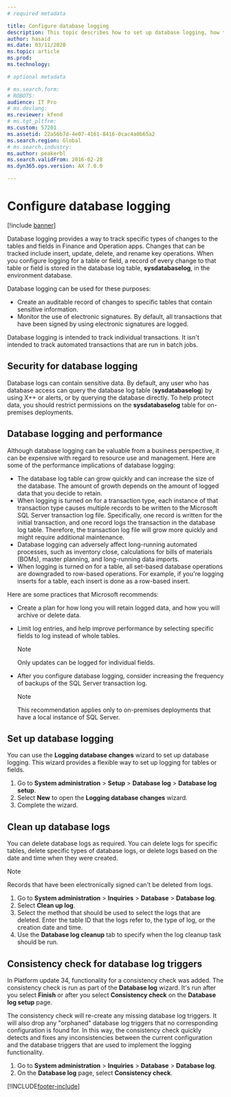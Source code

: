 ```yaml
---
# required metadata

title: Configure database logging
description: This topic describes how to set up database logging, how to manage security and performance, and how to clean up database logs.
author: hasaid
ms.date: 03/11/2020
ms.topic: article
ms.prod: 
ms.technology: 

# optional metadata

# ms.search.form: 
# ROBOTS: 
audience: IT Pro
# ms.devlang: 
ms.reviewer: kfend
# ms.tgt_pltfrm: 
ms.custom: 57201
ms.assetid: 22a56b7d-4e07-4161-8416-0cac4a0b65a2
ms.search.region: Global
# ms.search.industry: 
ms.author: peakerbl
ms.search.validFrom: 2016-02-28
ms.dyn365.ops.version: AX 7.0.0

---
```


# Configure database logging

[!include [banner](../includes/banner.md)]

Database logging provides a way to track specific types of changes to the tables and fields in Finance and Operation apps. Changes that can be tracked include insert, update, delete, and rename key operations. When you configure logging for a table or field, a record of every change to that table or field is stored in the database log table, **sysdatabaselog**, in the environment database.

Database logging can be used for these purposes:

- Create an auditable record of changes to specific tables that contain sensitive information.
- Monitor the use of electronic signatures. By default, all transactions that have been signed by using electronic signatures are logged.

Database logging is intended to track individual transactions. It isn't intended to track automated transactions that are run in batch jobs.

## Security for database logging

Database logs can contain sensitive data. By default, any user who has database access can query the database log table (**sysdatabaselog**) by using X++ or alerts, or by querying the database directly. To help protect data, you should restrict permissions on the **sysdatabaselog** table for on-premises deployments.

## Database logging and performance

Although database logging can be valuable from a business perspective, it can be expensive with regard to resource use and management. Here are some of the performance implications of database logging:

- The database log table can grow quickly and can increase the size of the database. The amount of growth depends on the amount of logged data that you decide to retain.
- When logging is turned on for a transaction type, each instance of that transaction type causes multiple records to be written to the Microsoft SQL Server transaction log file. Specifically, one record is written for the initial transaction, and one record logs the transaction in the database log table. Therefore, the transaction log file will grow more quickly and might require additional maintenance.
- Database logging can adversely affect long-running automated processes, such as inventory close, calculations for bills of materials (BOMs), master planning, and long-running data imports.
- When logging is turned on for a table, all set-based database operations are downgraded to row-based operations. For example, if you're logging inserts for a table, each insert is done as a row-based insert.

Here are some practices that Microsoft recommends:

- Create a plan for how long you will retain logged data, and how you will archive or delete data.
- Limit log entries, and help improve performance by selecting specific fields to log instead of whole tables.

    > [!NOTE]
    > Only updates can be logged for individual fields.

- After you configure database logging, consider increasing the frequency of backups of the SQL Server transaction log.

    > [!NOTE]
    > This recommendation applies only to on-premises deployments that have a local instance of SQL Server.

## Set up database logging

You can use the **Logging database changes** wizard to set up database logging. This wizard provides a flexible way to set up logging for tables or fields.

1. Go to **System administration** \> **Setup** \> **Database log** \> **Database log setup**.
2. Select **New** to open the **Logging database changes** wizard.
3. Complete the wizard.

## Clean up database logs

You can delete database logs as required. You can delete logs for specific tables, delete specific types of database logs, or delete logs based on the date and time when they were created.

> [!NOTE]
> Records that have been electronically signed can't be deleted from logs.

1. Go to **System administration** \> **Inquiries** \> **Database** \> **Database log**.
2. Select **Clean up log**.
3. Select the method that should be used to select the logs that are deleted. Enter the table ID that the logs refer to, the type of log, or the creation date and time.
4. Use the **Database log cleanup** tab to specify when the log cleanup task should be run.

## Consistency check for database log triggers

In Platform update 34, functionality for a consistency check was added. The consistency check is run as part of the **Database log** wizard. It's run after you select **Finish** or after you select **Consistency check** on the **Database log setup** page.

The consistency check will re-create any missing database log triggers. It will also drop any "orphaned" database log triggers that no corresponding configuration is found for. In this way, the consistency check quickly detects and fixes any inconsistencies between the current configuration and the database triggers that are used to implement the logging functionality.

1. Go to **System administration** \> **Inquiries** \> **Database** \> **Database log**.
2. On the **Database log** page, select **Consistency check**.


[!INCLUDE[footer-include](../../../includes/footer-banner.md)]